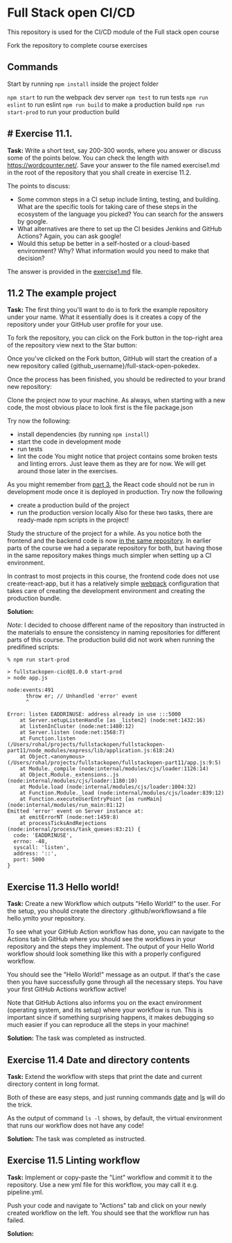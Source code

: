 # Full Stack open CI/CD

This repository is used for the CI/CD module of the Full stack open course

Fork the repository to complete course exercises

## Commands

Start by running `npm install` inside the project folder

`npm start` to run the webpack dev server
`npm test` to run tests
`npm run eslint` to run eslint
`npm run build` to make a production build
`npm run start-prod` to run your production build

## # Exercise 11.1.
**Task:**
Write a short text, say 200-300 words, where you answer or discuss some of the points below. You can check the length with https://wordcounter.net/. Save your answer to the file named exercise1.md in the root of the repository that you shall create in exercise 11.2.

The points to discuss:
- Some common steps in a CI setup include linting, testing, and building. What are the specific tools for taking care of these steps in the ecosystem of the language you picked? You can search for the answers by google.
- What alternatives are there to set up the CI besides Jenkins and GitHub Actions? Again, you can ask google!
- Would this setup be better in a self-hosted or a cloud-based environment? Why? What information would you need to make that decision?

The answer is provided in the [exercise1.md](./exercise1.md) file.

## 11.2 The example project
**Task:**
The first thing you'll want to do is to fork the example repository under your name. What it essentially does is it creates a copy of the repository under your GitHub user profile for your use.

To fork the repository, you can click on the Fork button in the top-right area of the repository view next to the Star button:

Once you've clicked on the Fork button, GitHub will start the creation of a new repository called {github_username}/full-stack-open-pokedex.

Once the process has been finished, you should be redirected to your brand new repository:

Clone the project now to your machine. As always, when starting with a new code, the most obvious place to look first is the file package.json

Try now the following:

- install dependencies (by running `npm install`)
- start the code in development mode
- run tests
- lint the code
You might notice that project contains some broken tests and linting errors. Just leave them as they are for now. We will get around those later in the exercises.

As you might remember from [part 3](https://fullstackopen.com/en/part3/deploying_app_to_internet#frontend-production-build), the React code should not be run in development mode once it is deployed in production. Try now the following

- create a production build of the project
- run the production version locally
Also for these two tasks, there are ready-made npm scripts in the project!

Study the structure of the project for a while. As you notice both the frontend and the backend code is now [in the same repository](https://fullstackopen.com/en/part7/class_components_miscellaneous#frontend-and-backend-in-the-same-repository). In earlier parts of the course we had a separate repository for both, but having those in the same repository makes things much simpler when setting up a CI environment.

In contrast to most projects in this course, the frontend code does not use create-react-app, but it has a relatively simple [webpack](https://fullstackopen.com/en/part7/webpack) configuration that takes care of creating the development environment and creating the production bundle.

**Solution:**

*Note:* I decided to choose different name of the repository than instructed in the materials to ensure the consistency in naming repositories for different parts of this course.
The production build did not work when running the predifined scripts:

```
% npm run start-prod                             

> fullstackopen-cicd@1.0.0 start-prod
> node app.js

node:events:491
      throw er; // Unhandled 'error' event
      ^

Error: listen EADDRINUSE: address already in use :::5000
    at Server.setupListenHandle [as _listen2] (node:net:1432:16)
    at listenInCluster (node:net:1480:12)
    at Server.listen (node:net:1568:7)
    at Function.listen (/Users/rohal/projects/fullstackopen/fullstackopen-part11/node_modules/express/lib/application.js:618:24)
    at Object.<anonymous> (/Users/rohal/projects/fullstackopen/fullstackopen-part11/app.js:9:5)
    at Module._compile (node:internal/modules/cjs/loader:1126:14)
    at Object.Module._extensions..js (node:internal/modules/cjs/loader:1180:10)
    at Module.load (node:internal/modules/cjs/loader:1004:32)
    at Function.Module._load (node:internal/modules/cjs/loader:839:12)
    at Function.executeUserEntryPoint [as runMain] (node:internal/modules/run_main:81:12)
Emitted 'error' event on Server instance at:
    at emitErrorNT (node:net:1459:8)
    at processTicksAndRejections (node:internal/process/task_queues:83:21) {
  code: 'EADDRINUSE',
  errno: -48,
  syscall: 'listen',
  address: '::',
  port: 5000
}
```

## Exercise 11.3 Hello world!
**Task:**
Create a new Workflow which outputs "Hello World!" to the user. For the setup, you should create the directory .github/workflowsand a file hello.ymlto your repository.

To see what your GitHub Action workflow has done, you can navigate to the Actions tab in GitHub where you should see the workflows in your repository and the steps they implement. The output of your Hello World workflow should look something like this with a properly configured workflow.

You should see the "Hello World!" message as an output. If that's the case then you have successfully gone through all the necessary steps. You have your first GitHub Actions workflow active!

Note that GitHub Actions also informs you on the exact environment (operating system, and its setup) where your workflow is run. This is important since if something surprising happens, it makes debugging so much easier if you can reproduce all the steps in your machine!

**Solution:**
The task was completed as instructed.

## Exercise 11.4 Date and directory contents
**Task:**
Extend the workflow with steps that print the date and current directory content in long format.

Both of these are easy steps, and just running commands [date](https://man7.org/linux/man-pages/man1/date.1.html) and [ls](https://man7.org/linux/man-pages/man1/ls.1.html) will do the trick.

As the output of command `ls -l` shows, by default, the virtual environment that runs our workflow does not have any code!

**Solution:**
The task was completed as instructed.

## Exercise 11.5 Linting workflow
**Task:**
Implement or copy-paste the "Lint" workflow and commit it to the repository. Use a new yml file for this workflow, you may call it e.g. pipeline.yml.

Push your code and navigate to "Actions" tab and click on your newly created workflow on the left. You should see that the workflow run has failed.

**Solution:**
